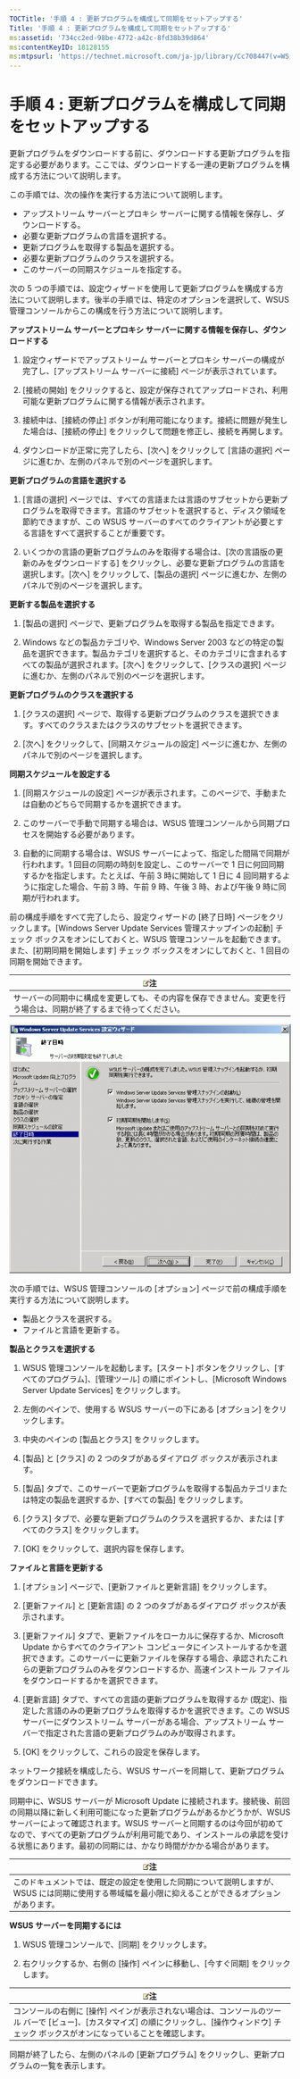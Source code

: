 ```yaml
---
TOCTitle: '手順 4 : 更新プログラムを構成して同期をセットアップする'
Title: '手順 4 : 更新プログラムを構成して同期をセットアップする'
ms:assetid: '734cc2ed-98be-4772-a42c-8fd38b39d864'
ms:contentKeyID: 18128155
ms:mtpsurl: 'https://technet.microsoft.com/ja-jp/library/Cc708447(v=WS.10)'
---
```


手順 4 : 更新プログラムを構成して同期をセットアップする
=======================================================

更新プログラムをダウンロードする前に、ダウンロードする更新プログラムを指定する必要があります。ここでは、ダウンロードする一連の更新プログラムを構成する方法について説明します。

この手順では、次の操作を実行する方法について説明します。

-   アップストリーム サーバーとプロキシ サーバーに関する情報を保存し、ダウンロードする。
-   必要な更新プログラムの言語を選択する。
-   更新プログラムを取得する製品を選択する。
-   必要な更新プログラムのクラスを選択する。
-   このサーバーの同期スケジュールを指定する。

次の 5 つの手順では、設定ウィザードを使用して更新プログラムを構成する方法について説明します。後半の手順では、特定のオプションを選択して、WSUS 管理コンソールからこの構成を行う方法について説明します。

**アップストリーム サーバーとプロキシ サーバーに関する情報を保存し、ダウンロードする**
1.  設定ウィザードでアップストリーム サーバーとプロキシ サーバーの構成が完了し、\[アップストリーム サーバーに接続\] ページが表示されています。

2.  \[接続の開始\] をクリックすると、設定が保存されてアップロードされ、利用可能な更新プログラムに関する情報が表示されます。

3.  接続中は、\[接続の停止\] ボタンが利用可能になります。接続に問題が発生した場合は、\[接続の停止\] をクリックして問題を修正し、接続を再開します。

4.  ダウンロードが正常に完了したら、\[次へ\] をクリックして \[言語の選択\] ページに進むか、左側のパネルで別のページを選択します。

**更新プログラムの言語を選択する**
1.  \[言語の選択\] ページでは、すべての言語または言語のサブセットから更新プログラムを取得できます。言語のサブセットを選択すると、ディスク領域を節約できますが、この WSUS サーバーのすべてのクライアントが必要とする言語をすべて選択することが重要です。

2.  いくつかの言語の更新プログラムのみを取得する場合は、\[次の言語版の更新のみをダウンロードする\] をクリックし、必要な更新プログラムの言語を選択します。\[次へ\] をクリックして、\[製品の選択\] ページに進むか、左側のパネルで別のページを選択します。

**更新する製品を選択する**
1.  \[製品の選択\] ページで、更新プログラムを取得する製品を指定できます。

2.  Windows などの製品カテゴリや、Windows Server 2003 などの特定の製品を選択できます。製品カテゴリを選択すると、そのカテゴリに含まれるすべての製品が選択されます。\[次へ\] をクリックして、\[クラスの選択\] ページに進むか、左側のパネルで別のページを選択します。

**更新プログラムのクラスを選択する**
1.  \[クラスの選択\] ページで、取得する更新プログラムのクラスを選択できます。すべてのクラスまたはクラスのサブセットを選択できます。

2.  \[次へ\] をクリックして、\[同期スケジュールの設定\] ページに進むか、左側のパネルで別のページを選択します。

**同期スケジュールを設定する**
1.  \[同期スケジュールの設定\] ページが表示されます。このページで、手動または自動のどちらで同期するかを選択できます。

2.  このサーバーで手動で同期する場合は、WSUS 管理コンソールから同期プロセスを開始する必要があります。

3.  自動的に同期する場合は、WSUS サーバーによって、指定した間隔で同期が行われます。1 回目の同期の時刻を設定し、このサーバーで 1 日に何回同期するかを指定します。たとえば、午前 3 時に開始して 1 日に 4 回同期するように指定した場合、午前 3 時、午前 9 時、午後 3 時、および午後 9 時に同期が行われます。

前の構成手順をすべて完了したら、設定ウィザードの \[終了日時\] ページをクリックします。\[Windows Server Update Services 管理スナップインの起動\] チェック ボックスをオンにしておくと、WSUS 管理コンソールを起動できます。また、\[初期同期を開始します\] チェック ボックスをオンにしておくと、1 回目の同期を開始できます。

| ![](images/Cc708447.note(WS.10).gif)注                                                |
|--------------------------------------------------------------------------------------------------------------------|
| サーバーの同期中に構成を変更しても、その内容を保存できません。変更を行う場合は、同期が終了するまで待ってください。 |

![](images/Cc708447.3f774fd1-af87-47d8-8f50-a5d585687d70(WS.10).gif)

次の手順では、WSUS 管理コンソールの \[オプション\] ページで前の構成手順を実行する方法について説明します。

-   製品とクラスを選択する。
-   ファイルと言語を更新する。

**製品とクラスを選択する**
1.  WSUS 管理コンソールを起動します。\[スタート\] ボタンをクリックし、\[すべてのプログラム\]、\[管理ツール\] の順にポイントし、\[Microsoft Windows Server Update Services\] をクリックします。

2.  左側のペインで、使用する WSUS サーバーの下にある \[オプション\] をクリックします。

3.  中央のペインの \[製品とクラス\] をクリックします。

4.  \[製品\] と \[クラス\] の 2 つのタブがあるダイアログ ボックスが表示されます。

5.  \[製品\] タブで、このサーバーで更新プログラムを取得する製品カテゴリまたは特定の製品を選択するか、\[すべての製品\] をクリックします。

6.  \[クラス\] タブで、必要な更新プログラムのクラスを選択するか、または \[すべてのクラス\] をクリックします。

7.  \[OK\] をクリックして、選択内容を保存します。

**ファイルと言語を更新する**
1.  \[オプション\] ページで、\[更新ファイルと更新言語\] をクリックします。

2.  \[更新ファイル\] と \[更新言語\] の 2 つのタブがあるダイアログ ボックスが表示されます。

3.  \[更新ファイル\] タブで、更新ファイルをローカルに保存するか、Microsoft Update からすべてのクライアント コンピュータにインストールするかを選択できます。このサーバーに更新ファイルを保存する場合、承認されたこれらの更新プログラムのみをダウンロードするか、高速インストール ファイルをダウンロードするかを選択できます。

4.  \[更新言語\] タブで、すべての言語の更新プログラムを取得するか (既定)、指定した言語のみの更新プログラムを取得するかを選択できます。この WSUS サーバーにダウンストリーム サーバーがある場合、アップストリーム サーバーで指定された言語の更新プログラムのみが取得されます。

5.  \[OK\] をクリックして、これらの設定を保存します。

ネットワーク接続を構成したら、WSUS サーバーを同期して、更新プログラムをダウンロードできます。

同期中に、WSUS サーバーが Microsoft Update に接続されます。接続後、前回の同期以降に新しく利用可能になった更新プログラムがあるかどうかが、WSUS サーバーによって確認されます。WSUS サーバーと同期するのは今回が初めてなので、すべての更新プログラムが利用可能であり、インストールの承認を受ける状態にあります。最初の同期には、かなり時間がかかる場合があります。

| ![](images/Cc708447.note(WS.10).gif)注                                                                                 |
|-----------------------------------------------------------------------------------------------------------------------------------------------------|
| このドキュメントでは、既定の設定を使用した同期について説明しますが、WSUS には同期に使用する帯域幅を最小限に抑えることができるオプションがあります。 |

**WSUS サーバーを同期するには**
1.  WSUS 管理コンソールで、\[同期\] をクリックします。

2.  右クリックするか、右側の \[操作\] ペインに移動し、\[今すぐ同期\] をクリックします。

| ![](images/Cc708447.note(WS.10).gif)注                                                                                                                                       |
|-----------------------------------------------------------------------------------------------------------------------------------------------------------------------------------------------------------|
| コンソールの右側に \[操作\] ペインが表示されない場合は、コンソールのツール バーで \[ビュー\]、\[カスタマイズ\] の順にクリックし、\[操作ウィンドウ\] チェック ボックスがオンになっていることを確認します。 |

同期が終了したら、左側のパネルの \[更新プログラム\] をクリックし、更新プログラムの一覧を表示します。
